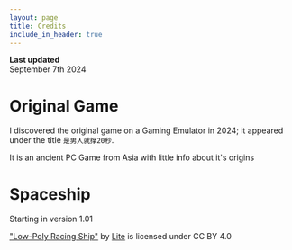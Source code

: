 ```yaml
---
layout: page
title: Credits
include_in_header: true
---
```


**Last updated**  
September 7th 2024

# Original Game
I discovered the original game on a Gaming Emulator in 2024;
it appeared under the title `是男人就撑20秒`.

It is an ancient PC Game from Asia with little info about it's origins

# Spaceship
Starting in version 1.01

["Low-Poly Racing Ship"](https://sketchfab.com/3d-models/low-poly-racing-ship-8eb8fa2a19b341329b355c7458432373) by [Lite](https://sketchfab.com/lite) is licensed under CC BY 4.0

